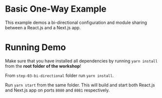 # Basic One-Way Example

This example demos a bi-directional configuration and module sharing between a React.js and a Next.js app.

# Running Demo

Make sure that you have installed all dependencies by running `yarn install` from the **root folder of the workshop**!

From `step-03-bi-directional` folder run `yarn install`.

Run `yarn start` from the same folder. This will build and start both React.js and Next.js app on ports `8080` and `8081` respectively.
